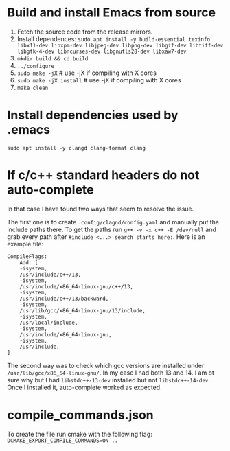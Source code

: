 # Build and install Emacs from source
1. Fetch the source code from the release mirrors.
2. Install dependences: `sudo apt install -y build-essential texinfo libx11-dev libxpm-dev libjpeg-dev libpng-dev libgif-dev libtiff-dev libgtk-4-dev libncurses-dev libgnutls28-dev libxaw7-dev`
4. `mkdir build && cd build`
5. `../configure`
6. `sudo make -jX` # use -jX if compiling with X cores
7. `sudo make -jX install` # use -jX if compiling with X cores
8. `make clean`

# Install dependencies used by .emacs
`sudo apt install -y clangd clang-format clang`
# If c/c++ standard headers do not auto-complete
In that case I have found two ways that seem to resolve the issue.

The first one is to create `.config/clagnd/config.yaml` and manually put the include paths there.
To get the paths run `g++ -v -x c++ -E /dev/null` and grab every path after `#include <...> search starts here:`.
Here is an example file: 

```
CompileFlags:
    Add: [
	-isystem,
	/usr/include/c++/13,
	-isystem,
	/usr/include/x86_64-linux-gnu/c++/13,
	-isystem,
	/usr/include/c++/13/backward,
	-isystem,
	/usr/lib/gcc/x86_64-linux-gnu/13/include,
	-isystem,
	/usr/local/include,
	-isystem,
	/usr/include/x86_64-linux-gnu,
	-isystem,
	/usr/include,
]
```

The second way was to check which gcc versions are installed under `/usr/lib/gcc/x86_64-linux-gnu/`. In my case I had both 13 and 14.
I am ot sure why but I had `libstdc++-13-dev` installed but not `libstdc++-14-dev`. Once I installed it, auto-complete worked as expected. 

# compile_commands.json
To create the file run cmake with the following flag: `-DCMAKE_EXPORT_COMPILE_COMMANDS=ON ..`
